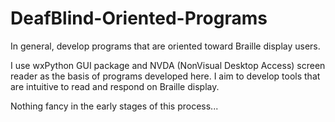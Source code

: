 # DeafBlind-Oriented-Programs
In general, develop programs that are oriented toward Braille display users.

I use wxPython GUI package and NVDA (NonVisual Desktop Access) screen reader as the basis of programs developed here. I aim to develop tools that are intuitive to 
read and respond on Braille display.

Nothing fancy in the early stages of this process...
